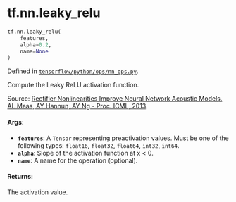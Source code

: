 <div itemscope itemtype="http://developers.google.com/ReferenceObject">
<meta itemprop="name" content="tf.nn.leaky_relu" />
<meta itemprop="path" content="Stable" />
</div>

# tf.nn.leaky_relu

``` python
tf.nn.leaky_relu(
    features,
    alpha=0.2,
    name=None
)
```



Defined in [`tensorflow/python/ops/nn_ops.py`](/code/stable/tensorflow/python/ops/nn_ops.py).

Compute the Leaky ReLU activation function.

Source: [Rectifier Nonlinearities Improve Neural Network Acoustic Models.
AL Maas, AY Hannun, AY Ng - Proc. ICML, 2013](https://ai.stanford.edu/~amaas/papers/relu_hybrid_icml2013_final.pdf).

#### Args:

* <b>`features`</b>: A `Tensor` representing preactivation values. Must be one of
    the following types: `float16`, `float32`, `float64`, `int32`, `int64`.
* <b>`alpha`</b>: Slope of the activation function at x < 0.
* <b>`name`</b>: A name for the operation (optional).


#### Returns:

The activation value.